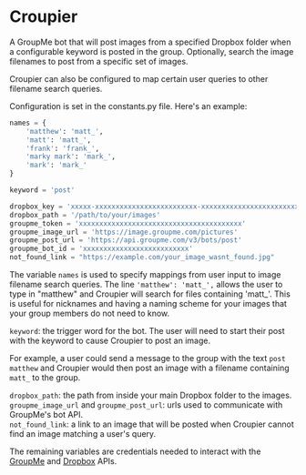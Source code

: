 # Croupier
A GroupMe bot that will post images from a specified Dropbox folder when a configurable keyword is posted in the group.
Optionally, search the image filenames to post from a specific set of images.

Croupier can also be configured to map certain user queries to other filename search queries.

Configuration is set in the constants.py file. Here's an example:

```python
names = {
    'matthew': 'matt_',
    'matt': 'matt_',
    'frank': 'frank_',
    'marky mark': 'mark_',
    'mark': 'mark_'
}

keyword = 'post'

dropbox_key = 'xxxxx-xxxxxxxxxxxxxxxxxxxxxxxxx-xxxxxxxxxxxxxxxxxxxxxxxxxxxxxxxx'
dropbox_path = '/path/to/your/images'
groupme_token = 'xxxxxxxxxxxxxxxxxxxxxxxxxxxxxxxxxxxxxxxx'
groupme_image_url = 'https://image.groupme.com/pictures'
groupme_post_url = 'https://api.groupme.com/v3/bots/post'
groupme_bot_id = 'xxxxxxxxxxxxxxxxxxxxxxxxxx'
not_found_link = "https://example.com/your_image_wasnt_found.jpg"
```

The variable `names` is used to specify mappings from user input to image filename search queries.
The line `'matthew': 'matt_',` allows the user to type in "matthew" and Croupier will search for files containing 'matt_'.
This is useful for nicknames and having a naming scheme for your images that your group members do not need to know.

`keyword`: the trigger word for the bot.
The user will need to start their post with the keyword to cause Croupier to post an image.

For example, a user could send a message to the group with the text `post matthew`
and Croupier would then post an image with a filename containing `matt_` to the group.

`dropbox_path`: the path from inside your main Dropbox folder to the images.  
`groupme_image_url` and `groupme_post_url`: urls used to communicate with GroupMe's bot API.  
`not_found_link`: a link to an image that will be posted when Croupier cannot find an image matching a user's query.

The remaining variables are credentials needed to interact with the [GroupMe](https://dev.groupme.com/bots) and [Dropbox](https://www.dropbox.com/developers) APIs.